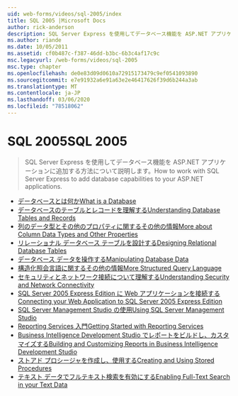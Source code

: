 ```yaml
---
uid: web-forms/videos/sql-2005/index
title: SQL 2005 |Microsoft Docs
author: rick-anderson
description: SQL Server Express を使用してデータベース機能を ASP.NET アプリケーションに追加する方法について説明します。
ms.author: riande
ms.date: 10/05/2011
ms.assetid: cf0b487c-f387-46dd-b3bc-6b3c4af17c9c
msc.legacyurl: /web-forms/videos/sql-2005
msc.type: chapter
ms.openlocfilehash: de0e83d09d0610a72915173479c9ef0541093890
ms.sourcegitcommit: e7e91932a6e91a63e2e46417626f39d6b244a3ab
ms.translationtype: MT
ms.contentlocale: ja-JP
ms.lasthandoff: 03/06/2020
ms.locfileid: "78518062"
---
```

# <a name="sql-2005"></a><span data-ttu-id="faa62-103">SQL 2005</span><span class="sxs-lookup"><span data-stu-id="faa62-103">SQL 2005</span></span>

> <span data-ttu-id="faa62-104">SQL Server Express を使用してデータベース機能を ASP.NET アプリケーションに追加する方法について説明します。</span><span class="sxs-lookup"><span data-stu-id="faa62-104">How to work with SQL Server Express to add database capabilities to your ASP.NET applications.</span></span>

- [<span data-ttu-id="faa62-105">データベースとは何か</span><span class="sxs-lookup"><span data-stu-id="faa62-105">What is a Database</span></span>](what-is-a-database.md)
- [<span data-ttu-id="faa62-106">データベースのテーブルとレコードを理解する</span><span class="sxs-lookup"><span data-stu-id="faa62-106">Understanding Database Tables and Records</span></span>](understanding-database-tables-and-records.md)
- [<span data-ttu-id="faa62-107">列のデータ型とその他のプロパティに関するその他の情報</span><span class="sxs-lookup"><span data-stu-id="faa62-107">More about Column Data Types and Other Properties</span></span>](more-about-column-data-types-and-other-properties.md)
- [<span data-ttu-id="faa62-108">リレーショナル データベース テーブルを設計する</span><span class="sxs-lookup"><span data-stu-id="faa62-108">Designing Relational Database Tables</span></span>](designing-relational-database-tables.md)
- [<span data-ttu-id="faa62-109">データベース データを操作する</span><span class="sxs-lookup"><span data-stu-id="faa62-109">Manipulating Database Data</span></span>](manipulating-database-data.md)
- [<span data-ttu-id="faa62-110">構造化照会言語に関するその他の情報</span><span class="sxs-lookup"><span data-stu-id="faa62-110">More Structured Query Language</span></span>](more-structured-query-language.md)
- [<span data-ttu-id="faa62-111">セキュリティとネットワーク接続について理解する</span><span class="sxs-lookup"><span data-stu-id="faa62-111">Understanding Security and Network Connectivity</span></span>](understanding-security-and-network-connectivity.md)
- [<span data-ttu-id="faa62-112">SQL Server 2005 Express Edition に Web アプリケーションを接続する</span><span class="sxs-lookup"><span data-stu-id="faa62-112">Connecting your Web Application to SQL Server 2005 Express Edition</span></span>](connecting-your-web-application-to-sql-server-2005-express-edition.md)
- [<span data-ttu-id="faa62-113">SQL Server Management Studio の使用</span><span class="sxs-lookup"><span data-stu-id="faa62-113">Using SQL Server Management Studio</span></span>](using-sql-server-management-studio.md)
- [<span data-ttu-id="faa62-114">Reporting Services 入門</span><span class="sxs-lookup"><span data-stu-id="faa62-114">Getting Started with Reporting Services</span></span>](getting-started-with-reporting-services.md)
- [<span data-ttu-id="faa62-115">Business Intelligence Development Studio でレポートをビルドし、カスタマイズする</span><span class="sxs-lookup"><span data-stu-id="faa62-115">Building and Customizing Reports in Business Intelligence Development Studio</span></span>](building-and-customizing-reports-in-business-intelligence-development-studio.md)
- [<span data-ttu-id="faa62-116">ストアド プロシージャを作成し、使用する</span><span class="sxs-lookup"><span data-stu-id="faa62-116">Creating and Using Stored Procedures</span></span>](creating-and-using-stored-procedures.md)
- [<span data-ttu-id="faa62-117">テキスト データでフルテキスト検索を有効にする</span><span class="sxs-lookup"><span data-stu-id="faa62-117">Enabling Full-Text Search in your Text Data</span></span>](enabling-full-text-search-in-your-text-data.md)
